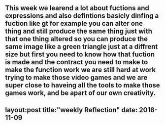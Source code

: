 This week we learend a lot about fuctions and expressions and also defintions basicly dinfing a fuction like gt for example you can alter one thing and still produce the same thing just with that one thing altered so you can produce the same image like a green triangle just at a diffrent size but first you need to know how that fuction is made and the contract you need to make to make the function work we are still hard at work trying to make those video games and we are super close to haveing all the tools to make those games work, and be apart of our own creativity.
---
layout:post
title:"weekly Reflection"
date: 2018-11-09
---

